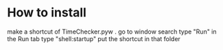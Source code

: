 # How to install

make a shortcut of TimeChecker.pyw . go to window search type "Run" in the Run tab type "shell:startup" put the shortcut in that folder
